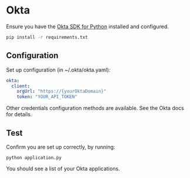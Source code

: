 # Okta

Ensure you have the [Okta SDK for Python](https://github.com/okta/okta-sdk-python) installed and configured.

```bash
pip install -r requirements.txt
```

## Configuration

Set up configuration (in ~/.okta/okta.yaml):
```yaml
okta:
  client:
    orgUrl: "https://{yourOktaDomain}"
    token: "YOUR_API_TOKEN"
```

Other credentials configuration methods are available. See the Okta docs for details.


## Test

Confirm you are set up correctly, by running:

```console
python application.py
```

You should see a list of your Okta applications.